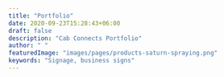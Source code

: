 ```yaml
---
title: "Portfolio"
date: 2020-09-23T15:28:43+06:00
draft: false
description: "Cab Connects Portfolio"
author: " "
featuredImage: "images/pages/products-saturn-spraying.png"
keywords: "Signage, business signs"
---
```

